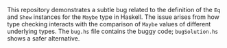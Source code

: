 This repository demonstrates a subtle bug related to the definition of the `Eq` and `Show` instances for the `Maybe` type in Haskell. The issue arises from how type checking interacts with the comparison of `Maybe` values of different underlying types.  The `bug.hs` file contains the buggy code; `bugSolution.hs` shows a safer alternative.